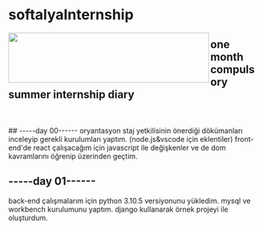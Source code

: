 # softalyaInternship
<img src="https://i.hizliresim.com/govcaai.png" align="left" width ="400" height ="100">



## one month compulsory summer internship diary
<br />
<br />
## -----day 00------
oryantasyon
staj yetkilisinin önerdiği dökümanları inceleyip gerekli kurulumları yaptım.
(node.js&vscode için eklentiler)
front-end'de react çalışacağım için javascript ile değişkenler ve de dom kavramlarını öğrenip üzerinden geçtim.

## -----day 01------
back-end çalışmalarım için python 3.10.5 versiyonunu yükledim.
mysql ve workbench kurulumunu yaptım.
django kullanarak örnek projeyi ile oluşturdum.
